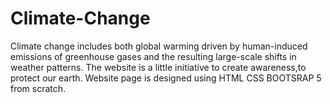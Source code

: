 # Climate-Change
Climate change includes both global warming driven by human-induced emissions of greenhouse gases and the resulting large-scale shifts in weather patterns.
The website is a little initiative to create awareness,to protect our earth.
Website page is designed using HTML CSS  BOOTSRAP 5 from scratch.
